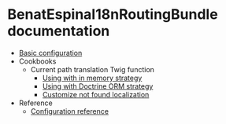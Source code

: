 # BenatEspinaI18nRoutingBundle documentation
* [Basic configuration](basic_configuration.md)
* Cookbooks
    * Current path translation Twig function
        * [Using with in memory strategy](usage_with_in_memory_strategy.md)
        * [Using with Doctrine ORM strategy](usage_with_doctrine_orm.md)
        * [Customize not found localization](usage_not_found_localization.md)
* Reference
    * [Configuration reference](reference_configuration.md)
